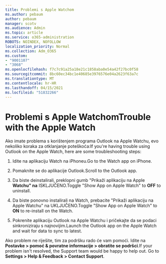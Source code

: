 ```yaml
---
title: Problemi s Apple Watchom
ms.author: pebaum
author: pebaum
manager: scotv
ms.audience: Admin
ms.topic: article
ms.service: o365-administration
ROBOTS: NOINDEX, NOFOLLOW
localization_priority: Normal
ms.collection: Adm_O365
ms.custom:
- "9001107"
- "3068"
ms.openlocfilehash: f7c7c91a25a18e21c1858aba0e54a42f27bc0f58
ms.sourcegitcommit: 8bc60ec34bc1e40685e3976576e04a2623f63a7c
ms.translationtype: MT
ms.contentlocale: hr-HR
ms.lasthandoff: 04/15/2021
ms.locfileid: "51832266"
---
```

# <a name="trouble-with-the-apple-watch"></a><span data-ttu-id="c46ce-102">Problemi s Apple Watchom</span><span class="sxs-lookup"><span data-stu-id="c46ce-102">Trouble with the Apple Watch</span></span>

<span data-ttu-id="c46ce-103">Ako imate problema s korištenjem programa Outlook na Apple Watchu, evo nekoliko koraka za otklanjanje poteškoća:</span><span class="sxs-lookup"><span data-stu-id="c46ce-103">If you're having trouble using Outlook on the Apple Watch, here are some troubleshooting steps:</span></span> 

1. <span data-ttu-id="c46ce-104">Idite na aplikaciju Watch na iPhoneu.</span><span class="sxs-lookup"><span data-stu-id="c46ce-104">Go to the Watch app on iPhone.</span></span>

2. <span data-ttu-id="c46ce-105">Pomaknite se do aplikacije Outlook.</span><span class="sxs-lookup"><span data-stu-id="c46ce-105">Scroll to the Outlook app.</span></span>

3. <span data-ttu-id="c46ce-106">Da biste deinstalirali, preklopni gumb "Prikaži aplikaciju na Apple **Watchu" na** ISKLJUČENO.</span><span class="sxs-lookup"><span data-stu-id="c46ce-106">Toggle "Show App on Apple Watch" to **OFF** to uninstall.</span></span>

4. <span data-ttu-id="c46ce-107">Da biste ponovno instalirali na  Watch, prebacite "Prikaži aplikaciju na Apple Watchu" na UKLJUČENO.</span><span class="sxs-lookup"><span data-stu-id="c46ce-107">Toggle "Show App on Apple Watch" to **ON** to re-install on the Watch.</span></span>

5. <span data-ttu-id="c46ce-108">Pokrenite aplikaciju Outlook na Apple Watchu i pričekajte da se podaci sinkroniziraju s najnovijim.</span><span class="sxs-lookup"><span data-stu-id="c46ce-108">Launch the Outlook app on the Apple Watch and wait for data to sync to latest.</span></span> 

<span data-ttu-id="c46ce-109">Ako problem ne riješite, tim za podršku rado će vam pomoći. Idite na **Postavke > pomoć & povratne informacije > obratite se podršci**.</span><span class="sxs-lookup"><span data-stu-id="c46ce-109">If your problem isn't resolved, the Support team would be happy to help out. Go to **Settings > Help & Feedback > Contact Support**.</span></span> 